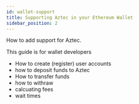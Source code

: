 ```yaml
---
id: wallet-support
title: Supporting Aztec in your Ethereum Wallet
sidebar_position: 2
---
```


How to add support for Aztec.

This guide is for wallet developers

- How to create (register) user accounts
- how to deposit funds to Aztec
- How to transfer funds
- how to withraw
- calcuating fees
- wait times
